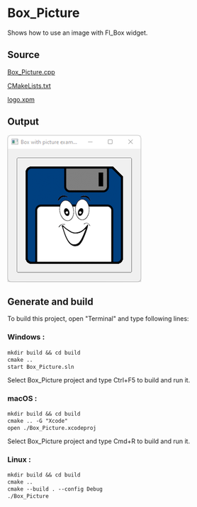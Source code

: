 # Box_Picture

Shows how to use an image with Fl_Box widget.

## Source

[Box_Picture.cpp](Box_Picture.cpp)

[CMakeLists.txt](CMakeLists.txt)

[logo.xpm](logo.xpm)

## Output

![output](../../../docs/Pictures/Examples/Box_Picture.png)

## Generate and build

To build this project, open "Terminal" and type following lines:

### Windows :

``` shell
mkdir build && cd build
cmake .. 
start Box_Picture.sln
```

Select Box_Picture project and type Ctrl+F5 to build and run it.

### macOS :

``` shell
mkdir build && cd build
cmake .. -G "Xcode"
open ./Box_Picture.xcodeproj
```

Select Box_Picture project and type Cmd+R to build and run it.

### Linux :

``` shell
mkdir build && cd build
cmake .. 
cmake --build . --config Debug
./Box_Picture
```
